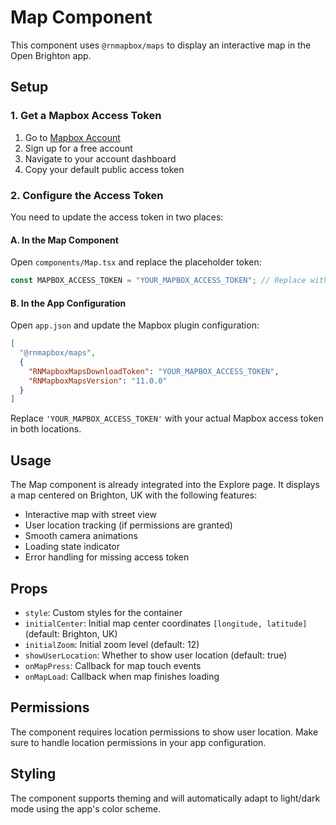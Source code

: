 # Map Component

This component uses `@rnmapbox/maps` to display an interactive map in the Open Brighton app.

## Setup

### 1. Get a Mapbox Access Token

1. Go to [Mapbox Account](https://account.mapbox.com/)
2. Sign up for a free account
3. Navigate to your account dashboard
4. Copy your default public access token

### 2. Configure the Access Token

You need to update the access token in two places:

#### A. In the Map Component

Open `components/Map.tsx` and replace the placeholder token:

```typescript
const MAPBOX_ACCESS_TOKEN = "YOUR_MAPBOX_ACCESS_TOKEN"; // Replace with your actual token
```

#### B. In the App Configuration

Open `app.json` and update the Mapbox plugin configuration:

```json
[
  "@rnmapbox/maps",
  {
    "RNMapboxMapsDownloadToken": "YOUR_MAPBOX_ACCESS_TOKEN",
    "RNMapboxMapsVersion": "11.0.0"
  }
]
```

Replace `'YOUR_MAPBOX_ACCESS_TOKEN'` with your actual Mapbox access token in both locations.

## Usage

The Map component is already integrated into the Explore page. It displays a map centered on Brighton, UK with the following features:

- Interactive map with street view
- User location tracking (if permissions are granted)
- Smooth camera animations
- Loading state indicator
- Error handling for missing access token

## Props

- `style`: Custom styles for the container
- `initialCenter`: Initial map center coordinates `[longitude, latitude]` (default: Brighton, UK)
- `initialZoom`: Initial zoom level (default: 12)
- `showUserLocation`: Whether to show user location (default: true)
- `onMapPress`: Callback for map touch events
- `onMapLoad`: Callback when map finishes loading

## Permissions

The component requires location permissions to show user location. Make sure to handle location permissions in your app configuration.

## Styling

The component supports theming and will automatically adapt to light/dark mode using the app's color scheme.
